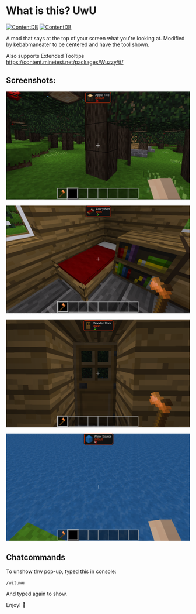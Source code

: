 # What is this? UwU
[![ContentDB](https://content.minetest.net/packages/Rotfuchs-von-Vulpes/what_is_this_uwu/shields/title/)](https://content.minetest.net/packages/Rotfuchs-von-Vulpes/what_is_this_uwu/)
[![ContentDB](https://content.minetest.net/packages/Rotfuchs-von-Vulpes/what_is_this_uwu/shields/downloads/)](https://content.minetest.net/packages/Rotfuchs-von-Vulpes/what_is_this_uwu/)

A mod that says at the top of your screen what you're looking at.
Modified by kebabmaneater to be centered and have the tool shown.

Also supports Extended Tooltips https://content.minetest.net/packages/Wuzzy/tt/

## Screenshots:

![](./prints/tree.png)

![](./prints/bed.png)

![](./prints/door.png)

![](./prints/water.png)

## Chatcommands

To unshow thw pop-up, typed this in console:

```
/wituwu
```

And typed again to show.

Enjoy! 🦊
